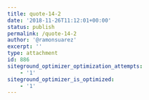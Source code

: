 ```yaml
---
title: quote-14-2
date: '2018-11-26T11:12:01+00:00'
status: publish
permalink: /quote-14-2
author: '@ramonsuarez'
excerpt: ''
type: attachment
id: 886
siteground_optimizer_optimization_attempts:
    - '1'
siteground_optimizer_is_optimized:
    - '1'
---
```

<!DOCTYPE html PUBLIC "-//W3C//DTD HTML 4.0 Transitional//EN" "http://www.w3.org/TR/REC-html40/loose.dtd">
<?xml encoding="UTF-8">
